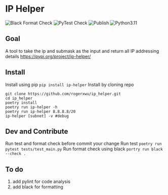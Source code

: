 # IP Helper
![Black Format Check](https://github.com/rogerxwu/ip_helper/actions/workflows/ci.yml/badge.svg?event=push)
![PyTest Check](https://github.com/rogerxwu/ip_helper/actions/workflows/ci.yml/badge.svg?event=push)
![Publish](https://github.com/rogerxwu/ip_helper/actions/workflows/cd.yml/badge.svg?event=push)
![Python3.11](https://img.shields.io/badge/language-Python3.11-blue)

## Goal
A tool to take the ip and submask as the input and return all IP addressing details
https://pypi.org/project/ip-helper/

## Install
Install using pip
```pip install ip-helper```
Install by cloning repo
```
git clone https://github.com/rogerxwu/ip_helper.git
cd ip_helper
poetry install
poetry run ip-helper -h
poetry run ip-helper 8.8.8.8/20
ip-helper [subnet] -v #debug
```

## Dev and Contribute
Run test and format check before commit your change
Run test
```poetry run pytest tests/test_main.py```
Run format check using black
```portry run black --check .```


## To do
1. add pylint for code analysis
2. add black for formatting

